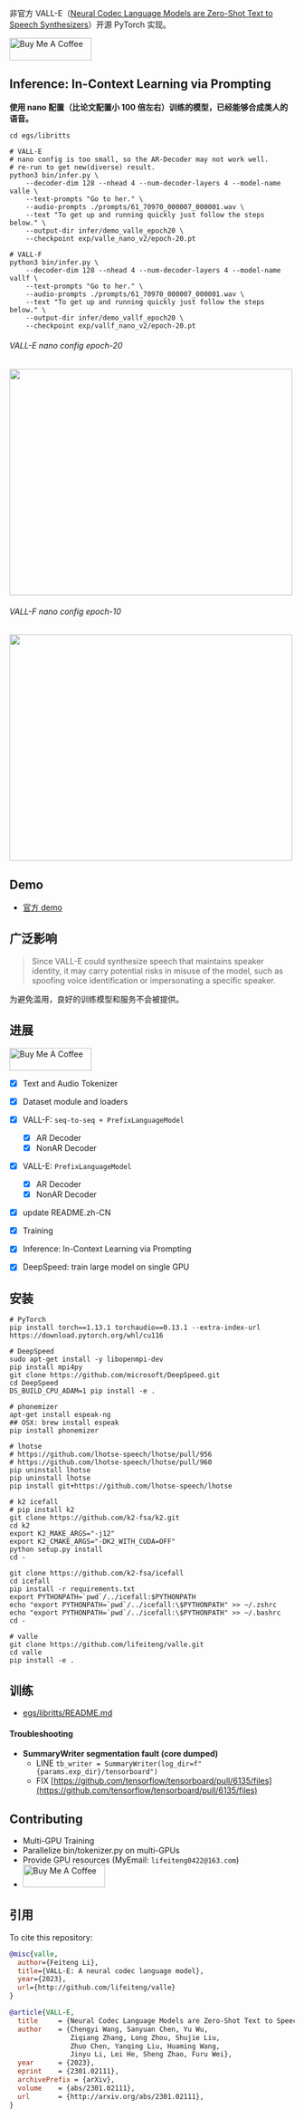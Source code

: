 非官方 VALL-E（[Neural Codec Language Models are Zero-Shot Text to Speech Synthesizers](https://arxiv.org/abs/2301.02111)）开源 PyTorch 实现。

<a href="https://www.buymeacoffee.com/feiteng" target="_blank"><img src="https://cdn.buymeacoffee.com/buttons/v2/default-blue.png" alt="Buy Me A Coffee" style="height: 40px !important;width: 145px !important;" ></a>

## Inference: In-Context Learning via Prompting

**使用 nano 配置（比论文配置小 100 倍左右）训练的模型，已经能够合成类人的语音。**

```
cd egs/libritts

# VALL-E
# nano config is too small, so the AR-Decoder may not work well.
# re-run to get new(diverse) result.
python3 bin/infer.py \
    --decoder-dim 128 --nhead 4 --num-decoder-layers 4 --model-name valle \
    --text-prompts "Go to her." \
    --audio-prompts ./prompts/61_70970_000007_000001.wav \
    --text "To get up and running quickly just follow the steps below." \
    --output-dir infer/demo_valle_epoch20 \
    --checkpoint exp/valle_nano_v2/epoch-20.pt

# VALL-F
python3 bin/infer.py \
    --decoder-dim 128 --nhead 4 --num-decoder-layers 4 --model-name vallf \
    --text-prompts "Go to her." \
    --audio-prompts ./prompts/61_70970_000007_000001.wav \
    --text "To get up and running quickly just follow the steps below." \
    --output-dir infer/demo_vallf_epoch20 \
    --checkpoint exp/vallf_nano_v2/epoch-20.pt
```
###### VALL-E nano config epoch-20
<img src="./docs/images/valle.png" width="500" height="400">

###### VALL-F nano config epoch-10
<img src="./docs/images/vallf.png" width="500" height="400">

## Demo

* [官方 demo](https://valle-demo.github.io/)

## 广泛影响

> Since VALL-E could synthesize speech that maintains speaker identity, it may carry potential risks in misuse of the model, such as spoofing voice identification or impersonating a specific speaker.

为避免滥用，良好的训练模型和服务不会被提供。

## 进展

<a href="https://www.buymeacoffee.com/feiteng" target="_blank"><img src="https://cdn.buymeacoffee.com/buttons/v2/default-blue.png" alt="Buy Me A Coffee" style="height: 40px !important;width: 145px !important;" ></a>

- [x] Text and Audio Tokenizer
- [x] Dataset module and loaders
- [x] VALL-F: `seq-to-seq + PrefixLanguageModel`
    - [x] AR Decoder
    - [x] NonAR Decoder
- [x] VALL-E: `PrefixLanguageModel`
    - [x] AR Decoder
    - [x] NonAR Decoder
- [x] update README.zh-CN
- [x] Training
- [x] Inference: In-Context Learning via Prompting
- [x] DeepSpeed: train large model on single GPU


## 安装


```
# PyTorch
pip install torch==1.13.1 torchaudio==0.13.1 --extra-index-url https://download.pytorch.org/whl/cu116

# DeepSpeed
sudo apt-get install -y libopenmpi-dev
pip install mpi4py
git clone https://github.com/microsoft/DeepSpeed.git
cd DeepSpeed
DS_BUILD_CPU_ADAM=1 pip install -e .

# phonemizer
apt-get install espeak-ng
## OSX: brew install espeak
pip install phonemizer

# lhotse
# https://github.com/lhotse-speech/lhotse/pull/956
# https://github.com/lhotse-speech/lhotse/pull/960
pip uninstall lhotse
pip uninstall lhotse
pip install git+https://github.com/lhotse-speech/lhotse

# k2 icefall
# pip install k2
git clone https://github.com/k2-fsa/k2.git
cd k2
export K2_MAKE_ARGS="-j12"
export K2_CMAKE_ARGS="-DK2_WITH_CUDA=OFF"
python setup.py install
cd -

git clone https://github.com/k2-fsa/icefall
cd icefall
pip install -r requirements.txt
export PYTHONPATH=`pwd`/../icefall:$PYTHONPATH
echo "export PYTHONPATH=`pwd`/../icefall:\$PYTHONPATH" >> ~/.zshrc
echo "export PYTHONPATH=`pwd`/../icefall:\$PYTHONPATH" >> ~/.bashrc
cd -

# valle
git clone https://github.com/lifeiteng/valle.git
cd valle
pip install -e .
```

## 训练
* [egs/libritts/README.md](egs/libritts/README.md)
#### Troubleshooting

* **SummaryWriter segmentation fault (core dumped)**
   * LINE `tb_writer = SummaryWriter(log_dir=f"{params.exp_dir}/tensorboard")`
   * FIX  [https://github.com/tensorflow/tensorboard/pull/6135/files](https://github.com/tensorflow/tensorboard/pull/6135/files)

## Contributing

* Multi-GPU Training
* Parallelize bin/tokenizer.py on multi-GPUs
* Provide GPU resources (MyEmail: `lifeiteng0422@163.com`)
* <a href="https://www.buymeacoffee.com/feiteng" target="_blank"><img src="https://cdn.buymeacoffee.com/buttons/v2/default-blue.png" alt="Buy Me A Coffee" style="height: 40px !important;width: 145px !important;" ></a>


## 引用

To cite this repository:

```bibtex
@misc{valle,
  author={Feiteng Li},
  title={VALL-E: A neural codec language model},
  year={2023},
  url={http://github.com/lifeiteng/valle}
}
```

```bibtex
@article{VALL-E,
  title     = {Neural Codec Language Models are Zero-Shot Text to Speech Synthesizers},
  author    = {Chengyi Wang, Sanyuan Chen, Yu Wu,
               Ziqiang Zhang, Long Zhou, Shujie Liu,
               Zhuo Chen, Yanqing Liu, Huaming Wang,
               Jinyu Li, Lei He, Sheng Zhao, Furu Wei},
  year      = {2023},
  eprint    = {2301.02111},
  archivePrefix = {arXiv},
  volume    = {abs/2301.02111},
  url       = {http://arxiv.org/abs/2301.02111},
}
```
